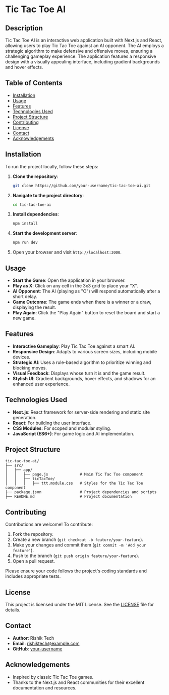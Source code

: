 # Tic Tac Toe AI

## Description
Tic Tac Toe AI is an interactive web application built with Next.js and React, allowing users to play Tic Tac Toe against an AI opponent. The AI employs a strategic algorithm to make defensive and offensive moves, ensuring a challenging gameplay experience. The application features a responsive design with a visually appealing interface, including gradient backgrounds and hover effects.

## Table of Contents
- [Installation](#installation)
- [Usage](#usage)
- [Features](#features)
- [Technologies Used](#technologies-used)
- [Project Structure](#project-structure)
- [Contributing](#contributing)
- [License](#license)
- [Contact](#contact)
- [Acknowledgements](#acknowledgements)

## Installation
To run the project locally, follow these steps:

1. **Clone the repository**:
   ```bash
   git clone https://github.com/your-username/tic-tac-toe-ai.git
   ```

2. **Navigate to the project directory**:
   ```bash
   cd tic-tac-toe-ai
   ```

3. **Install dependencies**:
   ```bash
   npm install
   ```

4. **Start the development server**:
   ```bash
   npm run dev
   ```

5. Open your browser and visit `http://localhost:3000`.

## Usage
- **Start the Game**: Open the application in your browser.
- **Play as X**: Click on any cell in the 3x3 grid to place your "X".
- **AI Opponent**: The AI (playing as "O") will respond automatically after a short delay.
- **Game Outcome**: The game ends when there is a winner or a draw, displaying the result.
- **Play Again**: Click the "Play Again" button to reset the board and start a new game.

## Features
- **Interactive Gameplay**: Play Tic Tac Toe against a smart AI.
- **Responsive Design**: Adapts to various screen sizes, including mobile devices.
- **Strategic AI**: Uses a rule-based algorithm to prioritize winning and blocking moves.
- **Visual Feedback**: Displays whose turn it is and the game result.
- **Stylish UI**: Gradient backgrounds, hover effects, and shadows for an enhanced user experience.

## Technologies Used
- **Next.js**: React framework for server-side rendering and static site generation.
- **React**: For building the user interface.
- **CSS Modules**: For scoped and modular styling.
- **JavaScript (ES6+)**: For game logic and AI implementation.

## Project Structure
```plaintext
tic-tac-toe-ai/
├── src/
│   ├── app/
│   │   ├── page.js              # Main Tic Tac Toe component
│   │   ├── ticTacToe/
│   │   │   ├── ttt.module.css   # Styles for the Tic Tac Toe component
├── package.json                 # Project dependencies and scripts
├── README.md                    # Project documentation
```

## Contributing
Contributions are welcome! To contribute:

1. Fork the repository.
2. Create a new branch (`git checkout -b feature/your-feature`).
3. Make your changes and commit them (`git commit -m 'Add your feature'`).
4. Push to the branch (`git push origin feature/your-feature`).
5. Open a pull request.

Please ensure your code follows the project's coding standards and includes appropriate tests.

## License
This project is licensed under the MIT License. See the [LICENSE](LICENSE) file for details.

## Contact
- **Author**: Rishik Tech
- **Email**: rishiktech@example.com
- **GitHub**: [your-username](https://github.com/your-username)

## Acknowledgements
- Inspired by classic Tic Tac Toe games.
- Thanks to the Next.js and React communities for their excellent documentation and resources.